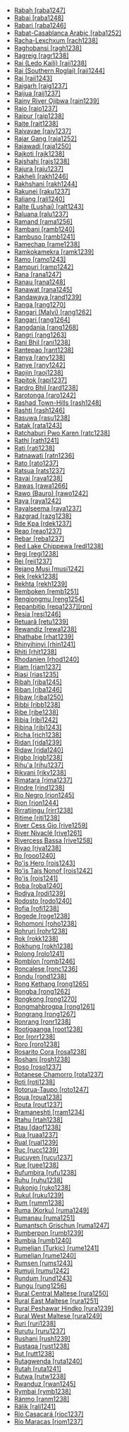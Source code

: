 - [Rabah [raba1247]](tree/aust1305/bahn1264/nort3150/hres1236/hres1237/hree1244/raba1247/md.ini)
- [Rabai [raba1248]](tree/atla1278/volt1241/benu1247/bant1294/sout3152/narr1281/east2731/nort3203/nort3209/coas1317/miji1240/miji1238/nort3232/giry1241/raba1248/md.ini)
- [Rabari [raba1246]](tree/indo1319/indo1320/indo1321/indo1322/subc1234/guja1255/guja1256/west2830/kach1272/raba1246/md.ini)
- [Rabat-Casablanca Arabic [raba1252]](tree/afro1255/semi1276/west2786/cent2236/arab1394/arab1395/nort3191/moro1295/moro1292/raba1252/md.ini)
- [Racha-Lexchxum [rach1238]](tree/kart1248/geor1252/geor1253/nucl1302/rach1238/md.ini)
- [Raghobansi [ragh1238]](tree/indo1319/indo1320/indo1321/indo1322/subc1234/west2812/bund1252/bund1253/ragh1238/md.ini)
- [Ragreig [ragr1238]](tree/nilo1247/west2493/luob1235/buru1301/ragr1238/md.ini)
- [Rai (Ledo Kaili) [raii1238]](tree/aust1307/nucl1752/mala1545/cele1242/kail1255/kail1253/nort2898/kail1254/ledo1238/raii1238/md.ini)
- [Rai (Southern Roglai) [raii1244]](tree/aust1307/nucl1752/mala1545/mala1536/nort3170/cham1327/cham1330/high1280/chru1238/chru1240/sout3010/raii1244/md.ini)
- [Rai [raii1243]](tree/aust1307/nucl1752/mala1545/mala1536/nort3170/cham1327/cham1330/high1280/chru1238/chru1240/chru1239/raii1243/md.ini)
- [Raigarh [raig1237]](tree/drav1251/sout3133/sout3139/gond1265/sout3234/gene1245/muri1262/east2340/raig1237/md.ini)
- [Raijua [raij1237]](tree/aust1307/nucl1752/mala1545/cent2237/cent2245/flor1240/sumb1242/hawu1234/sabu1255/raij1237/md.ini)
- [Rainy River Ojibwa [rain1239]](tree/algi1248/algo1256/east2765/ojib1240/ojib1241/nucl1723/nort3181/nort2961/rain1239/md.ini)
- [Raio [raio1237]](tree/aust1307/nucl1752/mala1545/cele1242/kail1255/kail1253/nort2898/kail1254/ledo1238/raio1237/md.ini)
- [Raipur [raip1238]](tree/indo1319/indo1320/indo1321/indo1325/maha1307/mara1416/bera1268/varh1239/raip1238/md.ini)
- [Raite [rait1238]](tree/afro1255/semi1276/west2786/cent2236/nort3165/aram1259/east2680/cent2217/turo1240/turo1239/rait1238/md.ini)
- [Raivavae [raiv1237]](tree/aust1307/nucl1752/mala1545/cent2237/east2712/ocea1241/cent2060/east2445/poly1242/nucl1485/nort3246/solo1260/cent2298/east2449/cent2062/tahi1244/aust1304/raiv1237/md.ini)
- [Rajar Gang [raja1252]](tree/indo1319/indo1320/indo1321/indo1323/oriy1254/gaud1237/gaud1238/bish1244/raja1252/md.ini)
- [Rajawadi [raja1250]](tree/indo1319/indo1320/indo1321/indo1322/subc1234/bhil1254/malv1243/raja1250/md.ini)
- [Rajkoti [rajk1238]](tree/indo1319/indo1320/indo1321/indo1324/kohi1251/dirs1236/kala1373/rajk1238/md.ini)
- [Rajshahi [rajs1238]](tree/indo1319/indo1320/indo1321/indo1323/oriy1254/gaud1237/gaud1238/beng1280/rajs1238/md.ini)
- [Rajura [raju1237]](tree/drav1251/sout3133/sout3139/gond1265/nort3258/sout2711/raju1237/md.ini)
- [Rakheli [rakh1246]](tree/sino1245/hima1249/maha1306/kira1253/cent2250/kham1300/kulu1252/nach1240/rakh1246/md.ini)
- [Rakhshani [rakh1244]](tree/indo1319/indo1320/iran1269/cent2317/cent2318/nort3177/balo1260/sout3242/west2368/rakh1244/md.ini)
- [Rakunei [raku1237]](tree/aust1307/nucl1752/mala1545/cent2237/east2712/ocea1241/west2818/meso1253/newi1242/stge1234/patp1244/mini1257/kuan1248/raku1237/md.ini)
- [Raliang [rali1240]](tree/aust1305/khas1273/khas1268/khas1274/khas1275/pnar1238/jain1238/rali1240/md.ini)
- [Ralte (Lushai) [ralt1243]](tree/sino1245/kuki1245/kuki1246/cent2005/mizo1244/lush1249/ralt1243/md.ini)
- [Raluana [ralu1237]](tree/aust1307/nucl1752/mala1545/cent2237/east2712/ocea1241/west2818/meso1253/newi1242/stge1234/patp1244/mini1257/kuan1248/ralu1237/md.ini)
- [Ramand [rama1256]](tree/indo1319/indo1320/iran1269/cent2317/cent2318/nort3177/tati1243/tati1244/sout3177/rama1272/take1255/rama1256/md.ini)
- [Rambani [ramb1240]](tree/indo1319/indo1320/indo1321/indo1324/kash1277/ramb1240/md.ini)
- [Rambuso [ramb1241]](tree/aust1307/nucl1752/mala1545/cent2237/east2712/ocea1241/west2818/papu1253/peri1258/nimo1245/sude1239/ramb1241/md.ini)
- [Ramechap [rame1238]](tree/sino1245/bodi1256/bodi1257/oldm1245/tibe1276/sout3216/sher1254/sher1260/sher1255/rame1238/md.ini)
- [Ramkokamekra [ramk1239]](tree/nucl1710/jeee1236/jese1235/timb1253/sout3244/cane1242/ramk1239/md.ini)
- [Ramo [ramo1243]](tree/sino1245/macr1268/tani1259/prew1234/west2797/boka1249/ramo1243/md.ini)
- [Rampuri [ramp1242]](tree/indo1319/indo1320/indo1321/indo1310/hima1250/nucl1728/maha1287/uppe1403/ramp1242/md.ini)
- [Rana [rana1247]](tree/sino1245/bodi1256/kaik1248/ghal1247/ghal1246/kuta1241/rana1247/md.ini)
- [Ranau [rana1248]](tree/aust1307/nucl1752/mala1545/nort3253/sout3154/grea1293/dusu1277/kada1292/cent2100/rana1248/md.ini)
- [Ranawat [rana1245]](tree/indo1319/indo1320/indo1321/indo1322/subc1234/bhil1254/bhil1251/rana1245/md.ini)
- [Randawaya [rand1239]](tree/aust1307/nucl1752/mala1545/cent2237/east2712/sout2850/sout3229/cend1238/yape1249/cent2277/ansu1238/amba1265/rand1239/md.ini)
- [Ranga [rang1270]](tree/aust1307/nucl1752/mala1545/sout2923/nort2894/mase1250/enre1239/rang1270/md.ini)
- [Rangari (Malvi) [rang1262]](tree/indo1319/indo1320/indo1321/indo1322/subc1234/bhil1254/malv1243/rang1262/md.ini)
- [Rangari [rang1264]](tree/indo1319/indo1320/indo1321/indo1322/subc1234/khan1271/khan1272/rang1264/md.ini)
- [Rangdania [rang1268]](tree/sino1245/brah1260/bodo1279/koch1249/rabh1238/rang1268/md.ini)
- [Rangri [rang1263]](tree/indo1319/indo1320/indo1321/indo1322/subc1234/bhil1254/malv1243/rang1263/md.ini)
- [Rani Bhil [rani1238]](tree/indo1319/indo1320/indo1321/indo1322/subc1234/bhil1254/bhil1251/rani1238/md.ini)
- [Rantepao [rant1238]](tree/aust1307/nucl1752/mala1545/sout2923/nort2894/tora1260/tora1261/rant1238/md.ini)
- [Ranya [rany1238]](tree/book1242/gowl1241/rany1238/md.ini)
- [Ranye [rany1242]](tree/afro1255/semi1276/west2786/cent2236/nort3165/aram1259/east2680/cent2217/nort3241/tran1290/sout3213/lish1245/rany1242/md.ini)
- [Raojin [raoj1238]](tree/aust1305/khas1273/pala1352/west2791/pala1336/ruch1235/raoj1238/md.ini)
- [Rapitok [rapi1237]](tree/aust1307/nucl1752/mala1545/cent2237/east2712/ocea1241/west2818/meso1253/newi1242/stge1234/patp1244/mini1257/kuan1248/rapi1237/md.ini)
- [Rardro Bhil [rard1238]](tree/indo1319/indo1320/indo1321/indo1322/subc1234/guja1255/guja1256/west2830/wadi1248/rard1238/md.ini)
- [Rarotonga [raro1242]](tree/aust1307/nucl1752/mala1545/cent2237/east2712/ocea1241/cent2060/east2445/poly1242/nucl1485/nort3246/solo1260/cent2298/east2449/cent2062/mang1433/raro1241/raro1242/md.ini)
- [Rashad Town-Hills [rash1248]](tree/rash1249/tega1236/rash1248/md.ini)
- [Rashti [rash1246]](tree/indo1319/indo1320/iran1269/cent2317/cent2318/nort3177/casp1236/gila1242/gila1241/rash1246/md.ini)
- [Rasuwa [rasu1238]](tree/sino1245/bodi1256/kaik1248/ghal1247/tama1367/nucl1729/west2415/rasu1238/md.ini)
- [Ratak [rata1243]](tree/aust1307/nucl1752/mala1545/cent2237/east2712/ocea1241/micr1243/micr1244/cent2276/west2844/mars1254/rata1243/md.ini)
- [Ratchaburi Pwo Karen [ratc1238]](tree/sino1245/kare1337/peri1254/pwoo1239/east2341/pwoe1235/ratc1238/md.ini)
- [Rathi [rath1241]](tree/indo1319/indo1320/indo1321/indo1310/cent1977/garh1243/rath1241/md.ini)
- [Rati [rati1238]](tree/atla1278/volt1241/benu1247/bant1294/sout3152/narr1281/east2731/sout3180/soth1250/soth1251/maku1247/maku1279/makh1266/rati1238/md.ini)
- [Ratnawati [ratn1236]](tree/sino1245/hima1249/maha1306/kira1253/west2424/chau1260/jeru1240/ratn1236/md.ini)
- [Rato [rato1237]](tree/aust1307/nucl1752/mala1545/cele1242/kail1255/kail1253/sout2926/ramp1243/rato1237/md.ini)
- [Ratsua [rats1237]](tree/aust1307/nucl1752/mala1545/cent2237/east2712/ocea1241/west2818/meso1253/newi1242/stge1234/nort3225/neha1246/nucl1750/buka1262/sapo1252/tinp1238/haho1237/rats1237/md.ini)
- [Ravai [rava1238]](tree/indo1319/indo1320/indo1321/indo1310/cent1977/garh1243/rava1238/md.ini)
- [Rawas [rawa1266]](tree/aust1307/nucl1752/mala1545/land1261/bida1237/sado1238/reja1240/rawa1266/md.ini)
- [Rawo (Bauro) [rawo1242]](tree/aust1307/nucl1752/mala1545/cent2237/east2712/ocea1241/sout2853/mala1485/mala1540/sanc1243/baur1252/rawo1242/md.ini)
- [Raya [raya1242]](tree/afro1255/cush1243/east2699/lowl1267/sout3055/main1283/nucl1701/nucl1736/cent2302/sout3218/east2652/nort3272/raya1242/md.ini)
- [Rayalseema [raya1237]](tree/drav1251/sout3133/sout3139/telu1265/telu1262/raya1237/md.ini)
- [Razgrad [razg1238]](tree/turk1311/comm1245/oghu1246/oghu1243/west2406/nucl1762/nucl1301/razg1238/md.ini)
- [Rde Kpa [rdek1237]](tree/aust1307/nucl1752/mala1545/mala1536/nort3170/cham1327/cham1330/high1280/rade1241/rade1240/rdek1237/md.ini)
- [Reao [reao1237]](tree/aust1307/nucl1752/mala1545/cent2237/east2712/ocea1241/cent2060/east2445/poly1242/nucl1485/nort3246/solo1260/cent2298/east2449/cent2062/tuam1242/reao1237/md.ini)
- [Rebar [reba1237]](tree/aust1307/nucl1752/mala1545/cent2237/east2712/ocea1241/west2818/meso1253/newi1242/stge1234/patp1244/mini1257/kuan1248/reba1237/md.ini)
- [Red Lake Chippewa [redl1238]](tree/algi1248/algo1256/east2765/ojib1240/ojib1241/nucl1723/cent2252/chip1241/redl1238/md.ini)
- [Regi [regi1238]](tree/atla1278/volt1241/benu1247/kain1275/cent2242/shir1273/kamu1261/kamu1262/cind1241/regi1238/md.ini)
- [Rei [reii1237]](tree/aust1307/nucl1752/mala1545/cent2237/east2712/ocea1241/admi1239/east2459/sout2879/loup1244/louu1245/reii1237/md.ini)
- [Rejang Musi [musi1242]](tree/aust1307/nucl1752/mala1545/land1261/bida1237/sado1238/reja1240/musi1242/md.ini)
- [Rek [rekk1238]](tree/nilo1247/west2493/dink1261/dink1262/sout2832/rekk1238/md.ini)
- [Rekhta [rekh1239]](tree/indo1319/indo1320/indo1321/indo1322/subc1234/west2812/hind1270/hind1269/rekh1239/md.ini)
- [Remboken [remb1251]](tree/aust1307/nucl1752/mala1545/mina1272/nort2886/nort2887/tond1251/remb1251/md.ini)
- [Rengjongmu [reng1254]](tree/sino1245/hima1249/lepc1244/reng1254/md.ini)
- [Repanbitip [repa1237][rpn]](tree/aust1307/nucl1752/mala1545/cent2237/east2712/ocea1241/nort3195/cent2269/mala1539/west2871/peri1262/sout3240/lete1241/repa1237/md.ini)
- [Resia [resi1246]](tree/indo1319/balt1263/slav1255/sout3147/west2804/slov1268/resi1246/md.ini)
- [Retuarã [retu1239]](tree/tuca1253/east2698/sout3144/tani1257/retu1239/md.ini)
- [Rewandiz [rewa1238]](tree/indo1319/indo1320/iran1269/cent2317/cent2318/nort3177/laki1246/kurd1259/cent1972/rewa1238/md.ini)
- [Rhathabe [rhat1239]](tree/atla1278/volt1241/benu1247/bant1294/sout3152/narr1281/east2731/sout3180/ngun1275/ngun1276/ngun1267/zulu1251/xhos1239/rhat1239/md.ini)
- [Rhinyihinyi [rhin1241]](tree/atla1278/volt1241/benu1247/bant1294/sout3152/narr1281/east2731/nort3203/grea1289/west2842/kivu1239/fore1272/temb1270/rhin1241/md.ini)
- [Rhiti [rhit1238]](tree/atla1278/volt1241/benu1247/bant1294/sout3152/narr1281/east2731/sout3180/soth1250/soth1251/soth1248/tswa1256/kgal1244/rhit1238/md.ini)
- [Rhodanien [rhod1240]](tree/indo1319/ital1284/lati1262/lati1263/impe1234/roma1334/ital1285/west2813/shif1234/sout3183/occi1240/occi1239/sout2612/prov1235/rhod1240/md.ini)
- [Riam [riam1237]](tree/aust1307/nucl1752/mala1545/mala1536/nort3170/mala1538/west2821/mala1480/riam1237/md.ini)
- [Riasi [rias1235]](tree/indo1319/indo1320/indo1321/indo1324/kash1277/rias1235/md.ini)
- [Ribah [riba1245]](tree/atla1278/volt1241/benu1247/kain1275/cent2242/duka1247/clel1239/clel1238/riba1245/md.ini)
- [Riban [riba1246]](tree/atla1278/volt1241/benu1247/kain1275/cent2242/basa1288/east2404/piti1242/piti1243/riba1246/md.ini)
- [Ribaw [riba1250]](tree/afro1255/chad1250/bium1280/sout3145/bium1271/bata1316/bata1314/riba1250/md.ini)
- [Ribbi [ribb1238]](tree/mand1469/west2780/mand1431/sout2842/mend1263/mend1264/mend1265/loko1255/ribb1238/md.ini)
- [Ribe [ribe1238]](tree/atla1278/volt1241/benu1247/bant1294/sout3152/narr1281/east2731/nort3203/nort3209/coas1317/miji1240/miji1238/nort3232/giry1241/ribe1238/md.ini)
- [Ribia [ribi1242]](tree/atla1278/mela1257/temn1245/timn1235/ribi1242/md.ini)
- [Ribina [ribi1243]](tree/atla1278/volt1241/benu1247/kain1275/cent2242/basa1288/east2404/josa1234/nort3210/nort3215/boze1240/jere1244/ribi1243/md.ini)
- [Richa [rich1238]](tree/afro1255/chad1250/west2785/west2714/west2716/roni1235/kule1247/rich1238/md.ini)
- [Ridan [rida1239]](tree/aust1307/nucl1752/mala1545/mala1536/nort3170/mala1538/nucl1733/indo1326/kubu1239/rida1239/md.ini)
- [Ridaw [rida1240]](tree/aust1307/nucl1752/east2493/cent2103/nata1254/rida1240/md.ini)
- [Rigbo [rigb1238]](tree/cent2225/moru1252/sout2827/sout2828/rigb1238/md.ini)
- [Rihu'a [rihu1237]](tree/aust1307/nucl1752/mala1545/cent2237/east2712/ocea1241/sout2853/mala1485/mala1540/sanc1243/faga1239/rihu1237/md.ini)
- [Rikvani [rikv1238]](tree/nakh1245/dagh1238/avar1255/andi1254/andi1255/rikv1238/md.ini)
- [Rimatara [rima1237]](tree/aust1307/nucl1752/mala1545/cent2237/east2712/ocea1241/cent2060/east2445/poly1242/nucl1485/nort3246/solo1260/cent2298/east2449/cent2062/tahi1244/aust1304/rima1237/md.ini)
- [Rindre [rind1238]](tree/atla1278/volt1241/benu1247/benu1248/west2801/ninz1247/nung1292/rind1238/md.ini)
- [Rio Negro [rion1245]](tree/cari1283/yukp1242/yukp1243/yukp1241/rion1245/md.ini)
- [Rion [rion1244]](tree/aust1305/bahn1264/sout2690/koho1243/koho1244/rion1244/md.ini)
- [Rirratjingu [rirr1238]](tree/pama1250/yuul1239/sout3142/sout3149/dhan1270/rirr1238/md.ini)
- [Ritime [riti1238]](tree/atla1278/volt1241/nort3149/came1255/samb1322/samb1323/nort3259/vere1249/koma1268/gimn1238/riti1238/md.ini)
- [River Cess Gio [rive1259]](tree/mand1469/east2697/sout3140/guro1245/guro1246/dant1235/dann1241/rive1259/md.ini)
- [River Nivaclé [rive1261]](tree/mata1289/mata1290/niva1238/rive1261/md.ini)
- [Rivercess Bassa [rive1258]](tree/atla1278/volt1241/krua1234/west2485/bass1262/nucl1418/rive1258/md.ini)
- [Riyao [riya1238]](tree/aust1305/bahn1264/west2399/nucl1299/oyyy1238/riya1238/md.ini)
- [Ro [rooo1240]](tree/tebe1251/folo1238/rooo1240/md.ini)
- [Ro'is Hero [rois1243]](tree/aust1307/nucl1752/mala1545/cent2237/cent2245/timo1259/west2545/uabm1238/amar1273/rois1243/md.ini)
- [Ro'is Tais Nonof [rois1242]](tree/aust1307/nucl1752/mala1545/cent2237/cent2245/timo1259/west2545/uabm1238/amar1273/rois1242/md.ini)
- [Ro'is [rois1241]](tree/aust1307/nucl1752/mala1545/cent2237/cent2245/timo1259/west2545/uabm1238/amar1273/rois1241/md.ini)
- [Roba [roba1240]](tree/atla1278/volt1241/nort3149/gura1261/cent2243/waja1258/bena1258/bena1259/lala1261/roba1240/md.ini)
- [Rodiya [rodi1239]](tree/indo1319/indo1320/indo1321/sinh1245/sinh1247/sinh1246/rodi1239/md.ini)
- [Rodosto [rodo1240]](tree/indo1319/arme1241/east2768/nucl1235/rodo1240/md.ini)
- [Rofia [rofi1238]](tree/atla1278/volt1241/benu1247/kain1275/cent2242/kamb1317/kamb1319/west2828/cish1238/rofi1238/md.ini)
- [Rogede [roge1238]](tree/afro1255/chad1250/bium1280/sout3145/bium1271/bata1316/nzan1240/roge1238/md.ini)
- [Rohomoni [roho1238]](tree/aust1307/nucl1752/mala1545/cent2237/cent2245/cent2254/east2466/nunu1252/piru1243/east2752/sole1243/sera1270/ulia1238/hatu1247/haru1244/roho1238/md.ini)
- [Rohruri [rohr1238]](tree/indo1319/indo1320/indo1321/indo1310/hima1250/nucl1728/maha1287/uppe1403/rohr1238/md.ini)
- [Rok [rokk1238]](tree/aust1305/khmu1236/khmu1255/khmu1256/rokk1238/md.ini)
- [Rokhung [rokh1238]](tree/sino1245/hima1249/maha1306/kira1253/west2424/nort2730/bahi1252/rokh1238/md.ini)
- [Rolong [rolo1241]](tree/atla1278/volt1241/benu1247/bant1294/sout3152/narr1281/east2731/sout3180/soth1250/soth1251/soth1248/tswa1256/tswa1253/rolo1241/md.ini)
- [Romblon [romb1246]](tree/aust1307/nucl1752/mala1545/grea1284/cent2246/bisa1268/cent2263/romb1245/romb1246/md.ini)
- [Roncalese [ronc1236]](tree/basq1248/ronc1236/md.ini)
- [Rondu [rond1238]](tree/indo1319/indo1320/indo1321/indo1324/shin1270/shin1264/gilg1242/rond1238/md.ini)
- [Rong Kethang [rong1265]](tree/sino1245/kuki1245/naga1409/karb1240/karb1241/rong1265/md.ini)
- [Rongba [rong1262]](tree/sino1245/bodi1256/bodi1257/oldm1245/tibe1276/amdo1237/rong1262/md.ini)
- [Rongkong [rong1270]](tree/aust1307/nucl1752/mala1545/sout2923/nort2894/tora1260/taee1237/rong1270/md.ini)
- [Rongmahbrogpa [rong1261]](tree/sino1245/bodi1256/bodi1257/oldm1245/tibe1276/amdo1237/rong1261/md.ini)
- [Rongrang [rong1267]](tree/sino1245/brah1260/kony1246/kony1249/tang1379/tase1235/rong1267/md.ini)
- [Ronrang [ronr1238]](tree/sino1245/brah1260/kony1246/kony1249/tang1379/tase1235/ronr1238/md.ini)
- [Rootigaanga [root1238]](tree/nilo1247/sout2830/tato1241/dato1239/root1238/md.ini)
- [Ror [rorr1238]](tree/atla1278/volt1241/benu1247/kain1275/cent2242/duka1247/duka1250/main1281/kagf1238/rorr1238/md.ini)
- [Roro [roro1238]](tree/aust1307/nucl1752/mala1545/cent2237/east2712/ocea1241/west2818/papu1253/peri1258/cent2070/west2850/nucl1506/waim1251/roro1238/md.ini)
- [Rosarito Cora [rosa1238]](tree/utoa1244/sout3136/cora1261/cora1259/cora1260/sant1424/rosa1238/md.ini)
- [Roshani [rosh1238]](tree/indo1319/indo1320/iran1269/shug1237/shug1253/shug1248/rosh1238/md.ini)
- [Roso [roso1237]](tree/aust1307/nucl1752/mala1545/nort3238/nort3187/dupa1235/roso1237/md.ini)
- [Rotanese Chamorro [rota1237]](tree/aust1307/nucl1752/mala1545/cham1312/rota1237/md.ini)
- [Roti [roti1238]](tree/aust1307/nucl1752/mala1545/grea1283/sama1302/sulu1242/born1254/indo1317/roti1238/md.ini)
- [Rotorua-Taupo [roto1247]](tree/aust1307/nucl1752/mala1545/cent2237/east2712/ocea1241/cent2060/east2445/poly1242/nucl1485/nort3246/solo1260/cent2298/east2449/cent2062/maor1246/roto1247/md.ini)
- [Roua [roua1238]](tree/afro1255/chad1250/bium1280/sout3145/mata1311/mafa1239/east2648/roua1238/md.ini)
- [Routa [rout1237]](tree/aust1307/nucl1752/mala1545/cele1242/east2488/sout2928/bung1268/east2489/east2490/bung1269/rout1237/md.ini)
- [Rramaneshti [rram1234]](tree/indo1319/ital1284/lati1262/lati1263/impe1234/roma1334/east2714/macr1262/arom1237/rram1234/md.ini)
- [Rtahu [rtah1238]](tree/sino1245/bodi1256/bodi1257/oldm1245/tibe1276/amdo1237/rtah1238/md.ini)
- [Rtau [daof1238]](tree/sino1245/burm1265/naqi1236/qian1263/rgya1241/horp1240/horp1239/daof1238/md.ini)
- [Rua [ruaa1237]](tree/aust1307/nucl1752/mala1545/cent2237/cent2245/flor1240/sumb1242/sumb1243/kamb1320/cent2307/wanu1241/ruaa1237/md.ini)
- [Rual [rual1239]](tree/east2503/wipi1242/rual1239/md.ini)
- [Ruc [rucc1239]](tree/aust1305/viet1250/chut1252/chut1246/chut1247/rucc1239/md.ini)
- [Rucuyen [rucu1237]](tree/cari1283/guia1242/waya1272/waya1269/rucu1237/md.ini)
- [Rue [ruee1238]](tree/atla1278/volt1241/benu1247/bant1294/sout3152/narr1281/east2731/tumb1253/sena1270/nucl1396/ruee1238/md.ini)
- [Rufumbira [rufu1238]](tree/atla1278/volt1241/benu1247/bant1294/sout3152/narr1281/east2731/nort3203/grea1289/west2842/kivu1239/rwan1241/kiny1244/rufu1238/md.ini)
- [Ruhu [ruhu1238]](tree/atla1278/volt1241/benu1247/bant1294/sout3152/jara1262/nige1254/lame1257/ruhu1238/md.ini)
- [Rukonjo [ruko1238]](tree/atla1278/volt1241/benu1247/bant1294/sout3152/narr1281/east2731/nort3203/grea1289/west2842/konz1238/konz1239/ruko1238/md.ini)
- [Rukul [ruku1239]](tree/atla1278/volt1241/benu1247/benu1248/sout2800/boru1244/ruku1239/md.ini)
- [Rum [rumm1238]](tree/afro1255/chad1250/bium1280/nort3156/maro1246/sout3051/rumm1238/md.ini)
- [Ruma (Korku) [ruma1249]](tree/aust1305/mund1335/nort3151/kork1243/ruma1249/md.ini)
- [Rumanau [ruma1251]](tree/aust1307/nucl1752/mala1545/nort3253/sout3154/grea1293/pait1248/uppe1426/lana1236/ruma1251/md.ini)
- [Rumantsch Grischun [ruma1247]](tree/indo1319/ital1284/lati1262/lati1263/impe1234/roma1334/ital1285/west2813/shif1234/nort3208/gall1280/roma1326/ruma1247/md.ini)
- [Rumberpon [rumb1239]](tree/aust1307/nucl1752/mala1545/cent2237/east2712/sout2850/sout3229/cend1238/biak1249/biak1250/biak1248/rumb1239/md.ini)
- [Rumbia [rumb1240]](tree/aust1307/nucl1752/mala1545/cele1242/east2488/sout2928/bung1268/east2489/moro1287/wita1237/rumb1240/md.ini)
- [Rumelian (Turkic) [rume1241]](tree/turk1311/comm1245/oghu1246/oghu1243/west2406/nucl1762/nucl1301/rume1241/md.ini)
- [Rumelian [rume1240]](tree/indo1319/grae1234/gree1276/koin1234/mode1248/nort2600/rume1240/md.ini)
- [Rumsen [rums1243]](tree/miwo1274/cost1250/sout2986/rums1243/md.ini)
- [Rumuji [rumu1242]](tree/atla1278/volt1241/benu1247/igbo1258/igbo1259/ikwe1242/rumu1242/md.ini)
- [Rundum [rund1243]](tree/aust1307/nucl1752/mala1545/nort3253/sout3154/grea1294/muru1275/nort3186/suma1273/taga1273/rund1243/md.ini)
- [Rungu [rung1256]](tree/atla1278/volt1241/benu1247/bant1294/sout3152/narr1281/east2731/corr1234/mboz1235/mwik1240/fipa1240/malu1251/mamb1296/rung1256/md.ini)
- [Rural Central Maltese [rura1250]](tree/afro1255/semi1276/west2786/cent2236/arab1394/arab1395/nort3191/malt1254/rura1250/md.ini)
- [Rural East Maltese [rura1251]](tree/afro1255/semi1276/west2786/cent2236/arab1394/arab1395/nort3191/malt1254/rura1251/md.ini)
- [Rural Peshawar Hindko [rura1239]](tree/indo1319/indo1320/indo1321/indo1324/sind1278/lahn1241/hind1271/sout2668/rura1239/md.ini)
- [Rural West Maltese [rura1249]](tree/afro1255/semi1276/west2786/cent2236/arab1394/arab1395/nort3191/malt1254/rura1249/md.ini)
- [Ruri [ruri1238]](tree/atla1278/volt1241/benu1247/bant1294/sout3152/narr1281/east2731/nort3203/grea1289/east2750/sugu1245/kway1241/ruri1238/md.ini)
- [Rurutu [ruru1237]](tree/aust1307/nucl1752/mala1545/cent2237/east2712/ocea1241/cent2060/east2445/poly1242/nucl1485/nort3246/solo1260/cent2298/east2449/cent2062/tahi1244/aust1304/ruru1237/md.ini)
- [Rushani [rush1239]](tree/indo1319/indo1320/iran1269/shug1237/shug1253/shug1248/rush1239/md.ini)
- [Rustaqa [rust1238]](tree/afro1255/semi1276/west2786/cent2236/nort3165/aram1259/east2680/cent2217/nort3241/tran1290/sout3213/lish1245/east2682/nort3097/rust1238/md.ini)
- [Rut [rutt1238]](tree/nilo1247/west2493/dink1261/dink1262/nort2815/rutt1238/md.ini)
- [Rutagwenda [ruta1240]](tree/atla1278/volt1241/benu1247/bant1294/sout3152/narr1281/east2731/nort3203/grea1289/west2841/ruta1242/nort3228/nkor1240/nyor1247/nyor1246/ruta1240/md.ini)
- [Rutah [ruta1241]](tree/aust1307/nucl1752/mala1545/cent2237/cent2245/cent2254/east2466/nunu1252/piru1243/east2752/sole1243/sera1270/ulia1238/hatu1247/hatu1244/elpa1239/amah1245/ruta1241/md.ini)
- [Rutwa [rutw1238]](tree/atla1278/volt1241/benu1247/bant1294/sout3152/narr1281/east2731/nort3203/grea1289/west2842/kivu1239/rwan1241/kiny1244/rutw1238/md.ini)
- [Rwanduz [rwan1245]](tree/afro1255/semi1276/west2786/cent2236/nort3165/aram1259/east2680/cent2217/nort3241/tran1290/sout3213/lish1245/east2682/nort3097/rwan1245/md.ini)
- [Rymbai [rymb1238]](tree/aust1305/khas1273/khas1268/khas1274/khas1275/pnar1238/jain1238/rymb1238/md.ini)
- [Ránmo [ranm1238]](tree/more1255/more1256/tond1250/blaf1238/ranm1238/md.ini)
- [Rälik [rali1241]](tree/aust1307/nucl1752/mala1545/cent2237/east2712/ocea1241/micr1243/micr1244/cent2276/west2844/mars1254/rali1241/md.ini)
- [Río Casacará [rioc1237]](tree/cari1283/yukp1242/yukp1243/yukp1241/rioc1237/md.ini)
- [Río Maracas [riom1237]](tree/cari1283/yukp1242/yukp1243/yukp1241/riom1237/md.ini)
